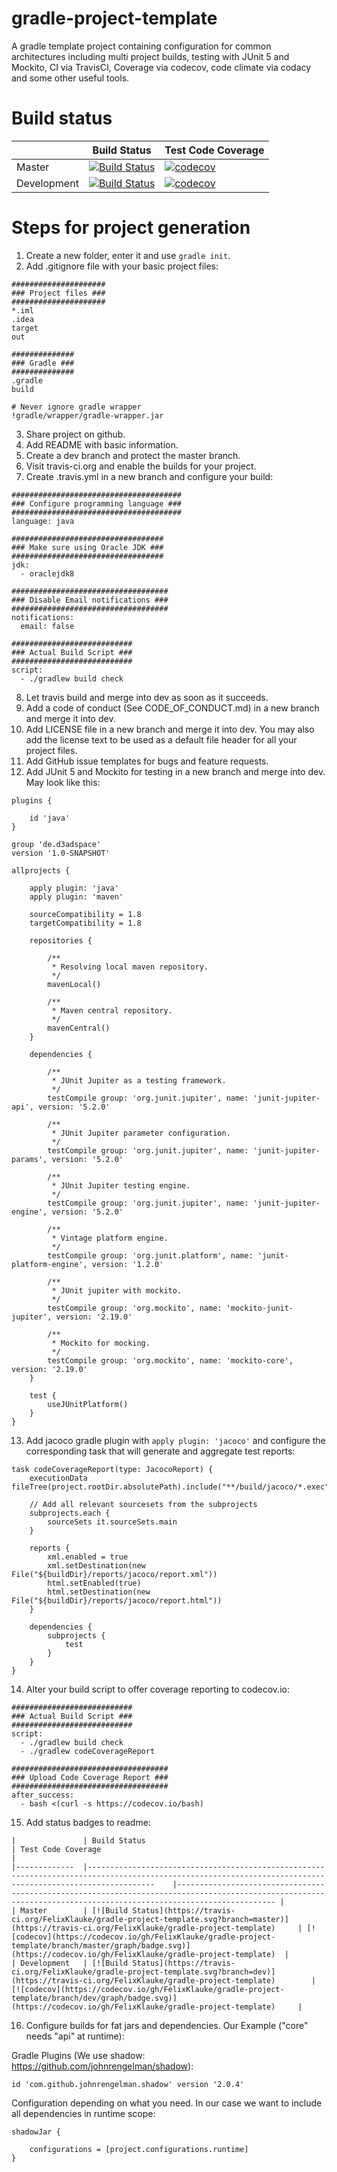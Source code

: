 # gradle-project-template
A gradle template project containing configuration for common architectures including multi project builds, testing with JUnit 5 and Mockito, CI via TravisCI, Coverage via codecov, code climate via codacy and some other useful tools.

# Build status
|             	| Build Status                                                                                                                                              	| Test Code Coverage                                                                                                                                               	|
|-------------	|-----------------------------------------------------------------------------------------------------------------------------------------------------------	|------------------------------------------------------------------------------------------------------------------------------------------------------------------	|
| Master      	| [![Build Status](https://travis-ci.org/FelixKlauke/gradle-project-template.svg?branch=master)](https://travis-ci.org/FelixKlauke/gradle-project-template) 	| [![codecov](https://codecov.io/gh/FelixKlauke/gradle-project-template/branch/master/graph/badge.svg)](https://codecov.io/gh/FelixKlauke/gradle-project-template) 	|
| Development 	| [![Build Status](https://travis-ci.org/FelixKlauke/gradle-project-template.svg?branch=dev)](https://travis-ci.org/FelixKlauke/gradle-project-template)    	| [![codecov](https://codecov.io/gh/FelixKlauke/gradle-project-template/branch/dev/graph/badge.svg)](https://codecov.io/gh/FelixKlauke/gradle-project-template)    	|

# Steps for project generation

1. Create a new folder, enter it and use `gradle init`.
2. Add .gitignore file with your basic project files:
```
#####################
### Project files ###
#####################
*.iml
.idea
target
out

##############
### Gradle ###
##############
.gradle
build

# Never ignore gradle wrapper
!gradle/wrapper/gradle-wrapper.jar
```
3. Share project on github.
4. Add README with basic information.
5. Create a dev branch and protect the master branch.
6. Visit travis-ci.org and enable the builds for your project.
7. Create .travis.yml in a new branch and configure your build:
```
######################################
### Configure programming language ###
######################################
language: java

##################################
### Make sure using Oracle JDK ###
##################################
jdk:
  - oraclejdk8

###################################
### Disable Email notifications ###
###################################
notifications:
  email: false

###########################
### Actual Build Script ###
###########################
script:
  - ./gradlew build check
```
8. Let travis build and merge into dev as soon as it succeeds.
9. Add a code of conduct (See CODE_OF_CONDUCT.md) in a new branch and merge it into dev.
10. Add LICENSE file in a new branch and merge it into dev. You may also add the license text to be used as a default file header for all your project files.
11. Add GitHub issue templates for bugs and feature requests.
12. Add JUnit 5 and Mockito for testing in a new branch and merge into dev. May look like this:
```
plugins {

    id 'java'
}

group 'de.d3adspace'
version '1.0-SNAPSHOT'

allprojects {

    apply plugin: 'java'
    apply plugin: 'maven'

    sourceCompatibility = 1.8
    targetCompatibility = 1.8

    repositories {

        /**
         * Resolving local maven repository.
         */
        mavenLocal()

        /**
         * Maven central repository.
         */
        mavenCentral()
    }

    dependencies {

        /**
         * JUnit Jupiter as a testing framework.
         */
        testCompile group: 'org.junit.jupiter', name: 'junit-jupiter-api', version: '5.2.0'

        /**
         * JUnit Jupiter parameter configuration.
         */
        testCompile group: 'org.junit.jupiter', name: 'junit-jupiter-params', version: '5.2.0'

        /**
         * JUnit Jupiter testing engine.
         */
        testCompile group: 'org.junit.jupiter', name: 'junit-jupiter-engine', version: '5.2.0'

        /**
         * Vintage platform engine.
         */
        testCompile group: 'org.junit.platform', name: 'junit-platform-engine', version: '1.2.0'

        /**
         * JUnit jupiter with mockito.
         */
        testCompile group: 'org.mockito', name: 'mockito-junit-jupiter', version: '2.19.0'

        /**
         * Mockito for mocking.
         */
        testCompile group: 'org.mockito', name: 'mockito-core', version: '2.19.0'
    }

    test {
        useJUnitPlatform()
    }
}
```
13. Add jacoco gradle plugin with `apply plugin: 'jacoco'` and configure the corresponding task that will generate and aggregate test reports: 
```
task codeCoverageReport(type: JacocoReport) {
    executionData fileTree(project.rootDir.absolutePath).include("**/build/jacoco/*.exec")

    // Add all relevant sourcesets from the subprojects
    subprojects.each {
        sourceSets it.sourceSets.main
    }

    reports {
        xml.enabled = true
        xml.setDestination(new File("${buildDir}/reports/jacoco/report.xml"))
        html.setEnabled(true)
        html.setDestination(new File("${buildDir}/reports/jacoco/report.html"))
    }

    dependencies {
        subprojects {
            test
        }
    }
}
```
14. Alter your build script to offer coverage reporting to codecov.io:
```
###########################
### Actual Build Script ###
###########################
script:
  - ./gradlew build check
  - ./gradlew codeCoverageReport

###################################
### Upload Code Coverage Report ###
###################################
after_success:
  - bash <(curl -s https://codecov.io/bash)
```
15. Add status badges to readme:
```
|             	| Build Status                                                                                                                                              	| Test Code Coverage                                                                                                                                               	|
|-------------	|-----------------------------------------------------------------------------------------------------------------------------------------------------------	|------------------------------------------------------------------------------------------------------------------------------------------------------------------	|
| Master      	| [![Build Status](https://travis-ci.org/FelixKlauke/gradle-project-template.svg?branch=master)](https://travis-ci.org/FelixKlauke/gradle-project-template) 	| [![codecov](https://codecov.io/gh/FelixKlauke/gradle-project-template/branch/master/graph/badge.svg)](https://codecov.io/gh/FelixKlauke/gradle-project-template) 	|
| Development 	| [![Build Status](https://travis-ci.org/FelixKlauke/gradle-project-template.svg?branch=dev)](https://travis-ci.org/FelixKlauke/gradle-project-template)    	| [![codecov](https://codecov.io/gh/FelixKlauke/gradle-project-template/branch/dev/graph/badge.svg)](https://codecov.io/gh/FelixKlauke/gradle-project-template)    	|
```
16. Configure builds for fat jars and dependencies. Our Example ("core" needs "api" at runtime):

Gradle Plugins (We use shadow: https://github.com/johnrengelman/shadow):
```
id 'com.github.johnrengelman.shadow' version '2.0.4'
```

Configuration depending on what you need. In our case we want to include all dependencies in runtime scope:

```
shadowJar {

    configurations = [project.configurations.runtime]
}
```


